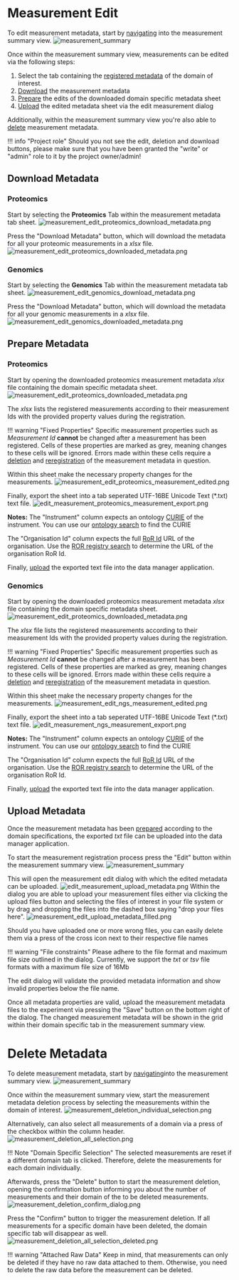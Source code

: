 # Measurement Edit

To edit measurement metadata, start by [navigating](measurement_introduction.md#measurement-navigation) into the measurement summary view.
![measurement_summary](images/measurement_summary_with_measurements.png)

Once within the measurement summary view, measurements can be edited via the following steps:

1. Select the tab containing the [registered metadata](measurement_registration.md#measurement-registration) of the domain of interest.
2. [Download](#download-metadata) the measurement metadata  
3. [Prepare](#prepare-metadata) the edits of the downloaded domain specific metadata sheet
4. [Upload](#upload-metadata) the edited metadata sheet via the edit measurement dialog

Additionally, within the measurement summary view you're also able to [delete](#delete-metadata) measurement metadata.

!!! info "Project role"
    Should you not see the edit, deletion and download buttons,
    please make sure that you have been granted the "write" or "admin" role to it by the project owner/admin!

## Download Metadata

### Proteomics

Start by selecting the **Proteomics** Tab within the measurement metadata tab sheet.
![measurement_edit_proteomics_download_metadata.png](images/measurement_edit_proteomics_download_metadata.png)

Press the "Download Metadata" button, which will download the metadata for all your proteomic measurements in a _xlsx_ file.
![measurement_edit_proteomics_downloaded_metadata.png](images/measurement_edit_proteomics_downloaded_metadata.png)

### Genomics

Start by selecting the **Genomics** Tab within the measurement metadata tab sheet.
![measurement_edit_genomics_download_metadata.png](images/measurement_edit_ngs_download_metadata.png)

Press the "Download Metadata" button, which will download the metadata for all your genomic measurements in a _xlsx_ file.
![measurement_edit_genomics_downloaded_metadata.png](images/measurement_edit_ngs_downloaded_metadata.png)

## Prepare Metadata

### Proteomics

Start by opening the downloaded proteomics measurement metadata _xlsx_ file containing the domain specific metadata sheet.
![measurement_edit_proteomics_downloaded_metadata.png](images/measurement_edit_proteomics_downloaded_metadata.png)

The _xlsx_ lists the registered measurements according to their measurement Ids with the provided property values during the registration.

!!! warning "Fixed Properties"
    Specific measurement properties such as _Measurement Id_ **cannot** be changed after a measurement has been registered.
    Cells of these properties are marked as grey, meaning changes to these cells will be ignored.
    Errors made within these cells require a [deletion](#delete-metadata) and [reregistration](measurement_registration.md#measurement-registration) of the measurement metadata in question. 

Within this sheet make the necessary property changes for the measurements.
![measurement_edit_proteomics_measurement_edited.png](images/measurement_edit_proteomics_measurement_edited.png)

Finally, export the sheet into a tab seperated UTF-16BE Unicode Text (*.txt) text file.
![edit_measurement_proteomics_measurement_export.png](images/measurement_edit_proteomics_measurement_export.png)

**Notes:**
The "Instrument" column expects an ontology [CURIE](https://link.springer.com/article/10.1007/s12599-022-00744-0) of the instrument.
You can use our [ontology search](ontology#ontology-search) to find the CURIE

The "Organisation Id" column expects the full [RoR Id](https://ror.org/about/) URL of the organisation.
Use the [ROR registry search](https://ror.org/search) to determine the URL of the organisation RoR Id.

Finally, [upload](#upload-metadata) the exported text file into the data manager application.

### Genomics

Start by opening the downloaded proteomics measurement metadata _xlsx_ file containing the domain specific metadata sheet.
![measurement_edit_proteomics_downloaded_metadata.png](images/measurement_edit_proteomics_downloaded_metadata.png)

The _xlsx_ file lists the registered measurements according to their measurement Ids with the provided property values during the registration.

!!! warning "Fixed Properties"
    Specific measurement properties such as _Measurement Id_ **cannot** be changed after a measurement has been registered.
    Cells of these properties are marked as grey, meaning changes to these cells will be ignored.
    Errors made within these cells require a [deletion](#delete-metadata) and [reregistration](measurement_registration.md#measurement-registration) of the measurement metadata in question.

Within this sheet make the necessary property changes for the measurements.
![measurement_edit_ngs_measurement_edited.png](images/measurement_edit_ngs_measurement_edited.png)

Finally, export the sheet into a tab seperated UTF-16BE Unicode Text (*.txt) text file.
![edit_measurement_ngs_measurement_export.png](images/measurement_edit_ngs_measurement_export.png)

**Notes:**
The "Instrument" column expects an ontology [CURIE](https://link.springer.com/article/10.1007/s12599-022-00744-0) of the instrument.
You can use our [ontology search](ontology#ontology-search) to find the CURIE

The "Organisation Id" column expects the full [RoR Id](https://ror.org/about/) URL of the organisation.
Use the [ROR registry search](https://ror.org/search) to determine the URL of the organisation RoR Id.

Finally, [upload](#upload-metadata) the exported text file into the data manager application.

## Upload Metadata

Once the measurement metadata has been [prepared](#prepare-metadata) according to the domain specifications,
the exported _txt_ file can be uploaded into the data manager application.

To start the measurement registration process press the "Edit" button within the measurement summary view.
![measurement_summary](images/measurement_summary_with_measurements.png)

This will open the measurement edit dialog with which the edited metadata can be uploaded.
![edit_measurement_upload_metadata.png](images/measurement_edit_upload_metadata.png)
Within the dialog you are able to upload your measurement files either via clicking the upload files button and selecting the files of interest in your file system
or by drag and dropping the files into the dashed box saying "drop your files here".
![measurement_edit_upload_metadata_filled.png](images/measurement_edit_upload_metadata_filled.png)

Should you have uploaded one or more wrong files, you can easily delete them via a press of the cross icon next to their respective file names

!!! warning "File constraints"
    Please adhere to the file format and maximum file size outlined in the dialog.
    Currently, we support the _txt_ or _tsv_ file formats with a maximum file size of 16Mb

The edit dialog will validate the provided metadata information and show invalid properties below the file name.

Once all metadata properties are valid, upload the measurement metadata files to the experiment via pressing the "Save" button on the bottom right of the dialog.
The changed measurement metadata will be shown in the grid within their domain specific tab in the measurement summary view.

# Delete Metadata

To delete measurement metadata, start by [navigating](measurement_introduction.md#measurement-navigation)into the measurement summary view.
![measurement_summary](images/measurement_summary_with_measurements.png)

Once within the measurement summary view, start the measurement metadata deletion process by selecting the measurements within the domain of interest.
![measurement_deletion_individual_selection.png](images/measurement_deletion_individual_selection.png)

Alternatively, can also select all measurements of a domain via a press of the checkbox within the column header. 
![measurement_deletion_all_selection.png](images/measurement_deletion_all_selection.png)

!!! Note "Domain Specific Selection"
    The selected measurements are reset if a different domain tab is clicked.
    Therefore, delete the measurements for each domain individually.

Afterwards, press the "Delete" button to start the measurement deletion, opening the confirmation button informing you about the number of measurements and their domain of the to be deleted measurements.
![measurement_deletion_confirm_dialog.png](images/measurement_deletion_confirm_dialog.png)

Press the "Confirm" button to trigger the measurement deletion. 
If all measurements for a specific domain have been deleted, the domain specific tab will disappear as well. 
![measurement_deletion_all_selection_deleted.png](images/measurement_deletion_all_selection_deleted.png)

!!! warning "Attached Raw Data"
    Keep in mind, that measurements can only be deleted if they have no raw data attached to them. 
    Otherwise, you need to delete the raw data before the measurement can be deleted.
